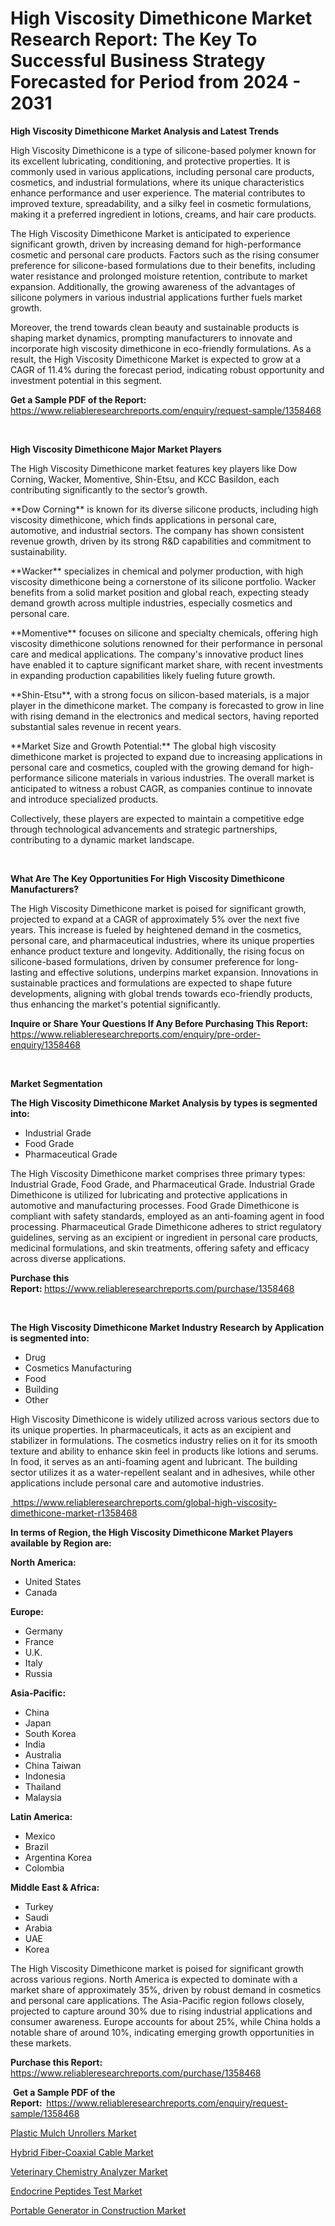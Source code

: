 <p><h1>High Viscosity Dimethicone Market Research Report: The Key To Successful Business Strategy Forecasted for Period from 2024 - 2031</h1></p><p><strong>High Viscosity Dimethicone Market Analysis and Latest Trends</strong></p>
<p><p>High Viscosity Dimethicone is a type of silicone-based polymer known for its excellent lubricating, conditioning, and protective properties. It is commonly used in various applications, including personal care products, cosmetics, and industrial formulations, where its unique characteristics enhance performance and user experience. The material contributes to improved texture, spreadability, and a silky feel in cosmetic formulations, making it a preferred ingredient in lotions, creams, and hair care products.</p><p>The High Viscosity Dimethicone Market is anticipated to experience significant growth, driven by increasing demand for high-performance cosmetic and personal care products. Factors such as the rising consumer preference for silicone-based formulations due to their benefits, including water resistance and prolonged moisture retention, contribute to market expansion. Additionally, the growing awareness of the advantages of silicone polymers in various industrial applications further fuels market growth.</p><p>Moreover, the trend towards clean beauty and sustainable products is shaping market dynamics, prompting manufacturers to innovate and incorporate high viscosity dimethicone in eco-friendly formulations. As a result, the High Viscosity Dimethicone Market is expected to grow at a CAGR of 11.4% during the forecast period, indicating robust opportunity and investment potential in this segment.</p></p>
<p><strong>Get a Sample PDF of the Report:&nbsp;</strong> <a href="https://www.reliableresearchreports.com/enquiry/request-sample/1358468?utm_campaign=13&utm_medium=2&utm_source=Github&utm_content=ia&utm_term=05112024&utm_id=high-viscosity-dimethicone">https://www.reliableresearchreports.com/enquiry/request-sample/1358468</a></p>
<p>&nbsp;</p>
<p><strong>High Viscosity Dimethicone Major Market Players</strong></p>
<p><p>The High Viscosity Dimethicone market features key players like Dow Corning, Wacker, Momentive, Shin-Etsu, and KCC Basildon, each contributing significantly to the sector’s growth. </p><p>**Dow Corning** is known for its diverse silicone products, including high viscosity dimethicone, which finds applications in personal care, automotive, and industrial sectors. The company has shown consistent revenue growth, driven by its strong R&D capabilities and commitment to sustainability. </p><p>**Wacker** specializes in chemical and polymer production, with high viscosity dimethicone being a cornerstone of its silicone portfolio. Wacker benefits from a solid market position and global reach, expecting steady demand growth across multiple industries, especially cosmetics and personal care.</p><p>**Momentive** focuses on silicone and specialty chemicals, offering high viscosity dimethicone solutions renowned for their performance in personal care and medical applications. The company's innovative product lines have enabled it to capture significant market share, with recent investments in expanding production capabilities likely fueling future growth.</p><p>**Shin-Etsu**, with a strong focus on silicon-based materials, is a major player in the dimethicone market. The company is forecasted to grow in line with rising demand in the electronics and medical sectors, having reported substantial sales revenue in recent years.</p><p>**Market Size and Growth Potential:** The global high viscosity dimethicone market is projected to expand due to increasing applications in personal care and cosmetics, coupled with the growing demand for high-performance silicone materials in various industries. The overall market is anticipated to witness a robust CAGR, as companies continue to innovate and introduce specialized products.</p><p>Collectively, these players are expected to maintain a competitive edge through technological advancements and strategic partnerships, contributing to a dynamic market landscape.</p></p>
<p>&nbsp;</p>
<p><strong>What Are The Key Opportunities For High Viscosity Dimethicone Manufacturers?</strong></p>
<p><p>The High Viscosity Dimethicone market is poised for significant growth, projected to expand at a CAGR of approximately 5% over the next five years. This increase is fueled by heightened demand in the cosmetics, personal care, and pharmaceutical industries, where its unique properties enhance product texture and longevity. Additionally, the rising focus on silicone-based formulations, driven by consumer preference for long-lasting and effective solutions, underpins market expansion. Innovations in sustainable practices and formulations are expected to shape future developments, aligning with global trends towards eco-friendly products, thus enhancing the market's potential significantly.</p></p>
<p><strong>Inquire or Share Your Questions If Any Before Purchasing This Report:</strong> <a href="https://www.reliableresearchreports.com/enquiry/pre-order-enquiry/1358468?utm_campaign=13&utm_medium=2&utm_source=Github&utm_content=ia&utm_term=05112024&utm_id=high-viscosity-dimethicone">https://www.reliableresearchreports.com/enquiry/pre-order-enquiry/1358468</a></p>
<p>&nbsp;</p>
<p><strong>Market Segmentation</strong></p>
<p><strong>The High Viscosity Dimethicone Market Analysis by types is segmented into:</strong></p>
<p><ul><li>Industrial Grade</li><li>Food Grade</li><li>Pharmaceutical Grade</li></ul></p>
<p><p>The High Viscosity Dimethicone market comprises three primary types: Industrial Grade, Food Grade, and Pharmaceutical Grade. Industrial Grade Dimethicone is utilized for lubricating and protective applications in automotive and manufacturing processes. Food Grade Dimethicone is compliant with safety standards, employed as an anti-foaming agent in food processing. Pharmaceutical Grade Dimethicone adheres to strict regulatory guidelines, serving as an excipient or ingredient in personal care products, medicinal formulations, and skin treatments, offering safety and efficacy across diverse applications.</p></p>
<p><strong>Purchase this Report:&nbsp;</strong><a href="https://www.reliableresearchreports.com/purchase/1358468?utm_campaign=13&utm_medium=2&utm_source=Github&utm_content=ia&utm_term=05112024&utm_id=high-viscosity-dimethicone">https://www.reliableresearchreports.com/purchase/1358468</a></p>
<p>&nbsp;</p>
<p><strong>The High Viscosity Dimethicone Market Industry Research by Application is segmented into:</strong></p>
<p><ul><li>Drug</li><li>Cosmetics Manufacturing</li><li>Food</li><li>Building</li><li>Other</li></ul></p>
<p><p>High Viscosity Dimethicone is widely utilized across various sectors due to its unique properties. In pharmaceuticals, it acts as an excipient and stabilizer in formulations. The cosmetics industry relies on it for its smooth texture and ability to enhance skin feel in products like lotions and serums. In food, it serves as an anti-foaming agent and lubricant. The building sector utilizes it as a water-repellent sealant and in adhesives, while other applications include personal care and automotive industries.</p></p>
<p><a href="https://www.reliableresearchreports.com/global-high-viscosity-dimethicone-market-r1358468?utm_campaign=13&utm_medium=2&utm_source=Github&utm_content=ia&utm_term=05112024&utm_id=high-viscosity-dimethicone">&nbsp;https://www.reliableresearchreports.com/global-high-viscosity-dimethicone-market-r1358468</a></p>
<p><strong>In terms of Region, the High Viscosity Dimethicone Market Players available by Region are:</strong></p>
<p>
    <p> <strong> North America: </strong>
        <ul>
            <li>United States</li>
            <li>Canada</li>
        </ul>
        </p> 
    <p> <strong> Europe: </strong>
        <ul>
            <li>Germany</li>
            <li>France</li>
            <li>U.K.</li>
            <li>Italy</li>
            <li>Russia</li>
        </ul>
        </p> 
    <p> <strong> Asia-Pacific: </strong>
        <ul>
            <li>China</li>
            <li>Japan</li>
            <li>South Korea</li>
            <li>India</li>
            <li>Australia</li>
            <li>China Taiwan</li>
            <li>Indonesia</li>
            <li>Thailand</li>
            <li>Malaysia</li>
        </ul>
        </p> 
    <p> <strong> Latin America: </strong>
        <ul>
            <li>Mexico</li>
            <li>Brazil</li>
            <li>Argentina Korea</li>
            <li>Colombia</li>
        </ul>
        </p> 
    <p> <strong> Middle East & Africa: </strong>
        <ul>
            <li>Turkey</li>
            <li>Saudi</li>
            <li>Arabia</li>
            <li>UAE</li>
            <li>Korea</li>
        </ul>
    </p>
    </p>
<p><p>The High Viscosity Dimethicone market is poised for significant growth across various regions. North America is expected to dominate with a market share of approximately 35%, driven by robust demand in cosmetics and personal care applications. The Asia-Pacific region follows closely, projected to capture around 30% due to rising industrial applications and consumer awareness. Europe accounts for about 25%, while China holds a notable share of around 10%, indicating emerging growth opportunities in these markets.</p></p>
<p><strong>Purchase this Report: </strong><a href="https://www.reliableresearchreports.com/purchase/1358468?utm_campaign=13&utm_medium=2&utm_source=Github&utm_content=ia&utm_term=05112024&utm_id=high-viscosity-dimethicone">https://www.reliableresearchreports.com/purchase/1358468</a></p>
<p>&nbsp;<strong>Get a Sample PDF of the Report:&nbsp;&nbsp;</strong><a href="https://www.reliableresearchreports.com/enquiry/request-sample/1358468?utm_campaign=13&utm_medium=2&utm_source=Github&utm_content=ia&utm_term=05112024&utm_id=high-viscosity-dimethicone">https://www.reliableresearchreports.com/enquiry/request-sample/1358468</a></p>
<p><strong></strong></p>
<p><p><a href="https://github.com/GenaGaines34/Market-Research-Report-List-1/blob/main/plastic-mulch-unrollers-market.md?utm_campaign=13&utm_medium=2&utm_source=Github&utm_content=ia&utm_term=05112024&utm_id=high-viscosity-dimethicone">Plastic Mulch Unrollers Market</a></p><p><a href="https://github.com/shauntarfpso/Market-Research-Report-List-1/blob/main/hybrid-fiber-coaxial-cable-market.md?utm_campaign=13&utm_medium=2&utm_source=Github&utm_content=ia&utm_term=05112024&utm_id=high-viscosity-dimethicone">Hybrid Fiber-Coaxial Cable Market</a></p><p><a href="https://issuu.com/reportprime-2/docs/veterinary-chemistry-analyzer-marke_aa02214e703dcf?utm_campaign=13&utm_medium=2&utm_source=Github&utm_content=ia&utm_term=05112024&utm_id=high-viscosity-dimethicone">Veterinary Chemistry Analyzer Market</a></p><p><a href="https://www.linkedin.com/pulse/endocrine-peptides-test-market-global-regional-analysis-umnse?utm_campaign=13&utm_medium=2&utm_source=Github&utm_content=ia&utm_term=05112024&utm_id=high-viscosity-dimethicone">Endocrine Peptides Test Market</a></p><p><a href="https://www.linkedin.com/pulse/global-portable-generator-construction-market-comprehensive-xwdyf?utm_campaign=13&utm_medium=2&utm_source=Github&utm_content=ia&utm_term=05112024&utm_id=high-viscosity-dimethicone">Portable Generator in Construction Market</a></p></p>